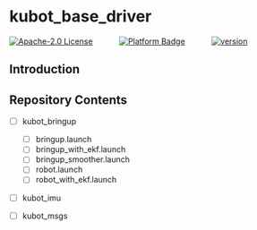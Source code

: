 # kubot_base_driver

[![Apache-2.0 License](https://img.shields.io/badge/license-KUBOT-orange.svg)](http://www.shayangye.com/)
&nbsp;&nbsp;&nbsp;&nbsp;&nbsp;&nbsp;&nbsp;&nbsp;&nbsp;&nbsp;
[![Platform Badge](https://img.shields.io/badge/platform-ROS_Melodic-blue.svg)](http://www.shayangye.com/)
&nbsp;&nbsp;&nbsp;&nbsp;&nbsp;&nbsp;&nbsp;&nbsp;&nbsp;&nbsp;
[![version](https://img.shields.io/badge/version-0.0.1-green)](http://www.shayangye.com/)
&nbsp;&nbsp;&nbsp;&nbsp;&nbsp;&nbsp;&nbsp;&nbsp;&nbsp;&nbsp;

## Introduction

## Repository Contents
- [ ] kubot_bringup
	- [ ] bringup.launch
	- [ ] bringup_with_ekf.launch
	- [ ] bringup_smoother.launch
	- [ ] robot.launch
	- [ ] robot_with_ekf.launch
- [ ] kubot_imu
- [ ] kubot_msgs

